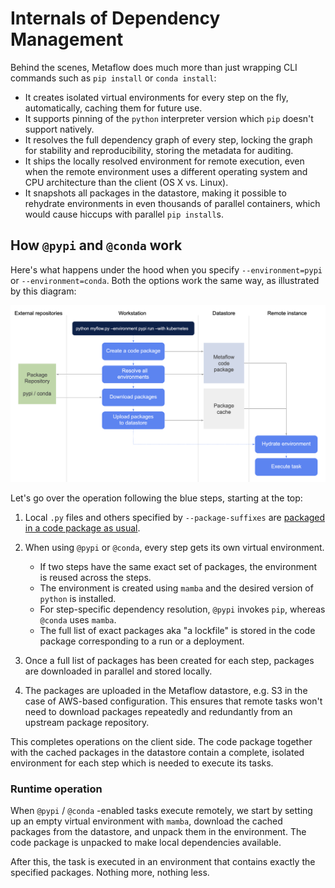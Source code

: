 
# Internals of Dependency Management

Behind the scenes, Metaflow does much more than just wrapping CLI commands such as
`pip install` or `conda install`:

- It creates isolated virtual environments for every step on the fly, automatically,
  caching them for future use.
- It supports pinning of the `python` interpreter version which `pip` doesn't
  support natively.
- It resolves the full dependency graph of every step, locking the graph for
  stability and reproducibility, storing the metadata for auditing.
- It ships the locally resolved environment for remote execution, even when
  the remote environment uses a different operating system and CPU architecture
  than the client (OS X vs. Linux).
- It snapshots all packages in the datastore, making it possible to rehydrate
  environments in even thousands of parallel containers, which would cause
  hiccups with parallel `pip install`s.

## How `@pypi` and `@conda` work

Here's what happens under the hood when you specify `--environment=pypi` or
`--environment=conda`. Both the options work the same way, as illustrated by
this diagram:

![package ecosystem](/assets/dependency-internals.png)

Let's go over the operation following the blue steps, starting at the top:

1. Local `.py` files and others specified by `--package-suffixes` are [packaged
   in a code package as usual](/scaling/dependencies/project-structure).

2. When using `@pypi` or `@conda`, every step gets its own virtual environment.
   
   - If two steps have the same exact set of packages, the environment is
   reused across the steps.
   - The environment is created using `mamba` and the
   desired version of `python` is installed.
   - For step-specific dependency resolution, `@pypi` invokes
   `pip`, whereas `@conda` uses `mamba`.
   - The full list of exact packages aka "a lockfile" is stored in the
   code package corresponding to a run or a deployment.

3. Once a full list of packages has been created for each step, 
   packages are downloaded in parallel and stored locally.

4. The packages are uploaded in the Metaflow datastore, e.g. S3 in the case
   of AWS-based configuration. This ensures that remote tasks won't need to
   download packages repeatedly and redundantly from an upstream package
   repository.

This completes operations on the client side. The
code package together with the cached packages in the datastore contain
a complete, isolated environment for each step which is needed to
execute its tasks.

### Runtime operation

When `@pypi` / `@conda` -enabled tasks execute remotely, we start by
setting up an empty virtual environment with `mamba`, download the
cached packages from the datastore, and unpack them in the environment.
The code package is unpacked to make local dependencies available.

After this, the task is executed in an environment that contains
exactly the specified packages. Nothing more, nothing less.


